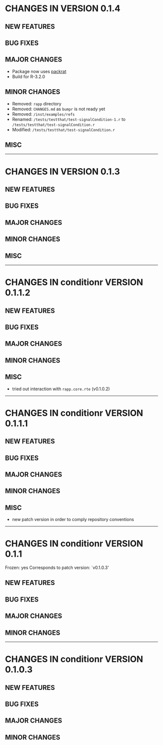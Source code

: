 # CHANGES IN VERSION 0.1.4

## NEW FEATURES

## BUG FIXES

## MAJOR CHANGES

- Package now uses [packrat](http://cran.r-project.org/web/packages/packrat/index.html)
- Build for R-3.2.0

## MINOR CHANGES

- Removed: `rapp` directory
- Removed: `CHANGES.md` as `bumpr` is not ready yet
- Removed: `/inst/examples/refs`
- Renamed: `/tests/testthat/test-signalCondition-1.r` to `/tests/testthat/test-signalCondition.r`
- Modified: `/tests/testthat/test-signalCondition.r`

## MISC

-----

# CHANGES IN VERSION 0.1.3

## NEW FEATURES

## BUG FIXES

## MAJOR CHANGES

## MINOR CHANGES

## MISC

-----

# CHANGES IN conditionr VERSION 0.1.1.2

## NEW FEATURES

## BUG FIXES

## MAJOR CHANGES

## MINOR CHANGES

## MISC

- tried out interaction with `rapp.core.rte` (v0.1.0.2)

-----

# CHANGES IN conditionr VERSION 0.1.1.1

## NEW FEATURES

## BUG FIXES

## MAJOR CHANGES

## MINOR CHANGES

## MISC

- new patch version in order to comply repository conventions

-----

# CHANGES IN conditionr VERSION 0.1.1

Frozen: yes
Corresponds to patch version: `v0.1.0.3'

## NEW FEATURES

## BUG FIXES

## MAJOR CHANGES

## MINOR CHANGES

-----

# CHANGES IN conditionr VERSION 0.1.0.3

## NEW FEATURES

## BUG FIXES

## MAJOR CHANGES

## MINOR CHANGES
